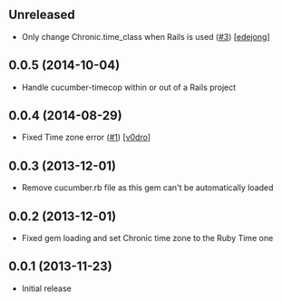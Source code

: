 ## Unreleased

 - Only change Chronic.time_class when Rails is used ([#3](https://github.com/zedtux/cucumber-timecop/pull/3)) [[edejong](https://github.com/edejong)]

## 0.0.5 (2014-10-04)

 - Handle cucumber-timecop within or out of a Rails project

## 0.0.4 (2014-08-29)

 - Fixed Time zone error ([#1](https://github.com/zedtux/cucumber-timecop/pull/1)) [[v0dro](https://github.com/v0dro)]

## 0.0.3 (2013-12-01)

 - Remove cucumber.rb file as this gem can't be automatically loaded

## 0.0.2 (2013-12-01)

 - Fixed gem loading and set Chronic time zone to the Ruby Time one

## 0.0.1 (2013-11-23)

 - Initial release
